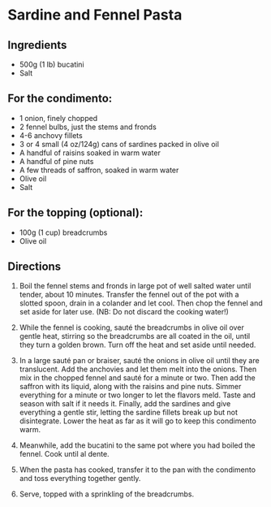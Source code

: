 # Sardine and Fennel Pasta

## Ingredients
* 500g (1 lb) bucatini
* Salt

## For the condimento:
* 1 onion, finely chopped
* 2 fennel bulbs, just the stems and fronds
* 4-6 anchovy fillets
* 3 or 4 small (4 oz/124g) cans of sardines packed in olive oil
* A handful of raisins soaked in warm water
* A handful of pine nuts
* A few threads of saffron, soaked in warm water
* Olive oil
* Salt

## For the topping (optional):

* 100g (1 cup) breadcrumbs
* Olive oil

## Directions
1. Boil the fennel stems and fronds in large pot of well salted water until tender, about 10 minutes. Transfer the fennel out of the pot with a slotted spoon, drain in a colander and let cool. Then chop the fennel and set aside for later use. (NB: Do not discard the cooking water!)

1. While the fennel is cooking, sauté the breadcrumbs in olive oil over gentle heat, stirring so the breadcrumbs are all coated in the oil, until they turn a golden brown. Turn off the heat and set aside until needed.

1. In a large sauté pan or braiser, sauté the onions in olive oil until they are translucent. Add the anchovies and let them melt into the onions. Then mix in the chopped fennel and sauté for a minute or two. Then add the saffron with its liquid, along with the raisins and pine nuts. Simmer everything for a minute or two longer to let the flavors meld. Taste and season with salt if it needs it. Finally, add the sardines and give everything a gentle stir, letting the sardine fillets break up but not disintegrate. Lower the heat as far as it will go to keep this condimento warm.

1. Meanwhile, add the bucatini to the same pot where you had boiled the fennel. Cook until al dente.

1. When the pasta has cooked, transfer it to the pan with the condimento and toss everything together gently.

1. Serve, topped with a sprinkling of the breadcrumbs.

